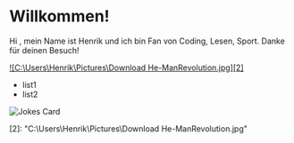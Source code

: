 # Willkommen!
Hi , mein Name ist Henrik und ich bin Fan von Coding, Lesen, Sport.
Danke für deinen Besuch!

[![C:\Users\Henrik\Pictures\Download He-ManRevolution.jpg][2]][1]

- list1
- list2
<!-- Markdown -->

![Jokes Card](https://readme-jokes.vercel.app/api)

<!-- Reference -->
[1]: https://www.netflix.com/watch/81588211?trackId=250334512
[2]: "C:\Users\Henrik\Pictures\Download He-ManRevolution.jpg"
